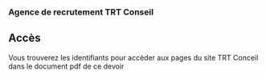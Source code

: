 ### Agence de recrutement TRT Conseil


## Accès
Vous trouverez les identifiants pour accèder aux pages du site TRT Conceil dans le document pdf de ce devoir